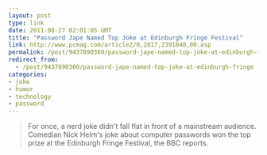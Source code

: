 ```yaml
---
layout: post
type: link
date: 2011-08-27 02:01:05 GMT
title: "Password Jape Named Top Joke at Edinburgh Fringe Festival"
link: http://www.pcmag.com/article2/0,2817,2391840,00.asp
permalink: /post/9437890360/password-jape-named-top-joke-at-edinburgh-fringe
redirect_from: 
  - /post/9437890360/password-jape-named-top-joke-at-edinburgh-fringe
categories:
- joke
- humor
- technology
- password
---
```

<blockquote>For once, a nerd joke didn't fall flat in front of a mainstream audience. Comedian Nick Helm's joke about computer passwords won the top prize at the Edinburgh Fringe Festival, the BBC reports.</blockquote>